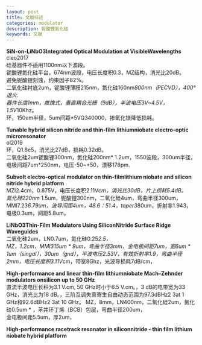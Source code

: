 ```yaml
---
layout: post
title: 文献综述
categories: modulator
description: 铌酸锂氮化硅
keywords: 文献
---
```


**SiN-on-LiNbO3Integrated Optical Modulation at VisibleWavelengths** 
cleo2017   
硅基器件不适用1100nm以下波段。  
铌酸锂氮化硅平台，674nm波段，电压长度积0.3，MZ结构，消光比20dB。  
避免铌酸锂刻蚀，约束因子82%。  
二氧化硅衬底2um，铌酸锂薄膜215nm，氮化硅160nm*800nm（PECVD），400°退火.  
器件长度1mm，推挽式，垂直耦合光栅（9dB），半波电压3V~4.5V，1.5V*10Khz。  
环，150um半径，5um间距*5VQ340000，掺氧化镁降低损耗。

**Tunable hybrid silicon nitride and thin-film lithiumniobate electro-optic microresonator**  
ol2019   
环，Q1.8e5，消光比27dB，损耗0.32dB。  
二氧化硅2um铌酸锂300nm，氮化硅200nm* 1.2um，1550波段，300um半径，电极间距7um*250nm，电压-50~+50，漂移178pm.

**Subvolt electro-optical modulator on thin-filmlithium niobate and silicon nitride hybrid platform**  
MZI2.4cm，0.875V，电压长度积2.11V*cm，消光比30dB，片上损耗5.4dB。  
氮化硅220nm* 1.5um，铌酸锂300nm，二氧化硅4um，弯曲半径300um，MMI7.2*36.79um，波导间距4um，48.6：51.4，taper3*80um，折射率1.943，电极0.3um，间距5.8um。

**LiNbO3Thin-Film Modulators Using SiliconNitride Surface Ridge Waveguides**  
二氧化硅2um，LN0.7um，氮化硅0.25*2.5，  
MZ，1.2cm，MMI315um * 9um，弯曲半径3mm，金电极间距7um，宽6um * 1um（singal），30um（gnd），半波电压2.53V，有效折射率1.9，弯曲半径2mm，电压长度积3.11V*cm，带宽8Ghz，光波导损耗7dB/cm，

**High-performance and linear thin-film lithiumniobate Mach–Zehnder modulators onsilicon up to 50 GHz**  
直流半波电压长积为3.1 V.cm, 50 GHz时小于6.5 V.cm。，3 dB的电带宽为33 GHz，消光比为18 dB。，三阶互调失真寄生自由动态范围为97.3dBHz2 3at 1 GHz和92.6dBHz2 3at 10 GHz。
MZ，8mm，LN400nm，二氧化硅2um，氮化硅0.5um * ，苯并环丁烯（BCB）包层，弯曲半径200um，  
金电极间距5.5um，厚2um，  

**High-performance racetrack resonator in siliconnitride - thin film lithium niobate hybrid platform**